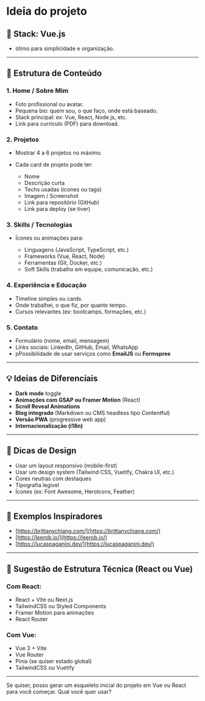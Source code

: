 # Ideia do projeto

## 🔧 **Stack: Vue.js**

* ótimo para simplicidade e organização.

---

## 🧠 **Estrutura de Conteúdo**

### 1. **Home / Sobre Mim**

* Foto profissional ou avatar.
* Pequena bio: quem sou, o que faço, onde está baseado.
* Stack principal: ex: Vue, React, Node.js, etc.
* Link para currículo (PDF) para download.

### 2. **Projetos**

* Mostrar 4 a 6 projetos no máximo.
* Cada card de projeto pode ter:

  * Nome
  * Descrição curta
  * Techs usadas (icones ou tags)
  * Imagem / Screenshot
  * Link para repositório (GitHub)
  * Link para deploy (se tiver)

### 3. **Skills / Tecnologias**

* Ícones ou animações para:

  * Linguagens (JavaScript, TypeScript, etc.)
  * Frameworks (Vue, React, Node)
  * Ferramentas (Git, Docker, etc.)
  * Soft Skills (trabalho em equipe, comunicação, etc.)

### 4. **Experiência e Educação**

* Timeline simples ou cards.
* Onde trabalhei, o que fiz, por quanto tempo.
* Cursos relevantes (ex: bootcamps, formações, etc.)

### 5. **Contato**

* Formulário (nome, email, mensagem)
* Links sociais: LinkedIn, GitHub, Email, WhatsApp
* pPossibilidade de usar serviços como **EmailJS** ou **Formspree**

---

## 💡 **Ideias de Diferenciais**

* **Dark mode** toggle
* **Animações com GSAP ou Framer Motion** (React)
* **Scroll Reveal Animations**
* **Blog integrado** (Markdown ou CMS headless tipo Contentful)
* **Versão PWA** (progressive web app)
* **Internacionalização (i18n)**

---

## 🎨 Dicas de Design

* Usar um layout responsivo (mobile-first)
* Usar um design system (Tailwind CSS, Vuetify, Chakra UI, etc.)
* Cores neutras com destaques
* Tipografia legível
* Ícones (ex: Font Awesome, HeroIcons, Feather)

---

## 🚀 Exemplos Inspiradores

* [https://brittanychiang.com/](https://brittanychiang.com/)
* [https://leerob.io/](https://leerob.io/)
* [https://lucaspaganini.dev/](https://lucaspaganini.dev/)

---

## 🧱 Sugestão de Estrutura Técnica (React ou Vue)

### Com React:

* React + Vite ou Next.js
* TailwindCSS ou Styled Components
* Framer Motion para animações
* React Router

### Com Vue:

* Vue 3 + Vite
* Vue Router
* Pinia (se quiser estado global)
* TailwindCSS ou Vuetify

---

Se quiser, posso gerar um esqueleto inicial do projeto em Vue ou React para você começar. Qual você quer usar?